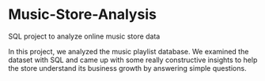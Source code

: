 # Music-Store-Analysis
SQL project to analyze online music store data

In this project, we analyzed the music playlist database. We examined the dataset with SQL and came up with some really constructive insights to help the store understand its business growth by answering simple questions.

